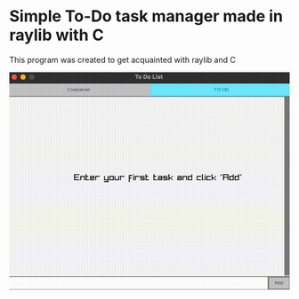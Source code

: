 # Simple To-Do task manager made in raylib with C
This program was created to get acquainted with raylib and C


![](https://github.com/Disablak/raylib-to-do/blob/main/output.gif)
